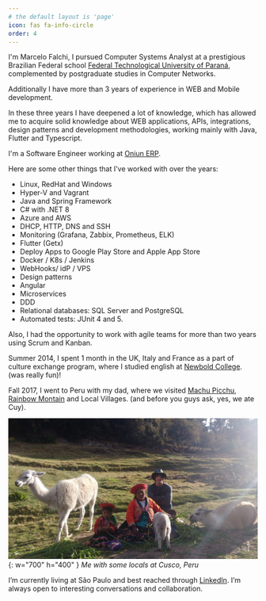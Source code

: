 ```yaml
---
# the default layout is 'page'
icon: fas fa-info-circle
order: 4
---
```


I'm Marcelo Falchi, I pursued Computer Systems Analyst at a prestigious Brazilian Federal school [Federal Technological University of Paraná](https://www.utfpr.edu.br/), complemented by postgraduate studies in Computer Networks. 

Additionally I have more than 3 years of experience in WEB and Mobile development.

In these three years I have deepened a lot of knowledge, which has allowed me to acquire solid knowledge about WEB applications, APIs, integrations, design patterns and development methodologies, working mainly with Java, Flutter and Typescript.

I'm a Software Engineer working at [Oniun ERP](https://www.oniun.com.br/).

Here are some other things that I've worked with over the years:
- Linux, RedHat and Windows
- Hyper-V and Vagrant
- Java and Spring Framework
- C# with .NET 8
- Azure and AWS
- DHCP, HTTP, DNS and SSH
- Monitoring (Grafana, Zabbix, Prometheus, ELK)
- Flutter (Getx)
- Deploy Apps to Google Play Store and Apple App Store
- Docker / K8s / Jenkins
- WebHooks/ idP / VPS
- Design patterns
- Angular
- Microservices
- DDD
- Relational databases: SQL Server and PostgreSQL
- Automated tests: JUnit 4 and 5.

Also, I had the opportunity to work with agile teams for more than two years using Scrum and Kanban.

Summer 2014, I spent 1 month in the UK, Italy and France as a part of culture exchange program, where I studied english at [Newbold College](https://www.newbold.ac.uk/). (was really fun)!

Fall 2017, I went to Peru with my dad, where we visited [Machu Picchu](https://pt.wikipedia.org/wiki/Machu_Picchu), [Rainbow Montain](https://en.wikipedia.org/wiki/Vinicunca) and Local Villages. (and before you guys ask, yes, we ate Cuy).

![falchi-cuzco](/assets/img/cuzco.jfif){: w="700" h="400" }
_Me with some locals at Cusco, Peru_

I’m currently living at São Paulo and best reached through [LinkedIn](https://www.linkedin.com/in/falchizao/). I’m always open to interesting conversations and collaboration.